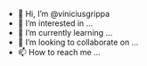 - 👋 Hi, I’m @viniciusgrippa
- 👀 I’m interested in ...
- 🌱 I’m currently learning ...
- 💞️ I’m looking to collaborate on ...
- 📫 How to reach me ...

<!---
viniciusgrippa/viniciusgrippa is a ✨ special ✨ repository because its `README.md` (this file) appears on your GitHub profile.
You can click the Preview link to take a look at your changes.
--->
